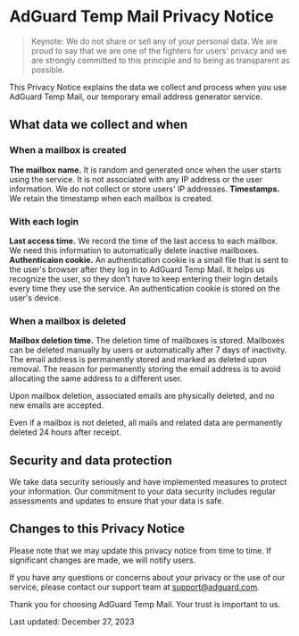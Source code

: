 # AdGuard Temp Mail Privacy Notice

> Keynote: We do not share or sell any of your personal data. We are proud to say that we are one of the fighters for users' privacy and we are strongly committed to this principle and to being as transparent as possible.

This Privacy Notice explains the data we collect and process when you use AdGuard Temp Mail, our temporary email address generator service.

## What data we collect and when

### When a mailbox is created

**The mailbox name.** It is random and generated once when the user starts using the service. It is not associated with any IP address or the user information. We do not collect or store users' IP addresses.
**Timestamps.** We retain the timestamp when each mailbox is created.

### With each login

**Last access time.** We record the time of the last access to each mailbox. We need this information to automatically delete inactive mailboxes.
**Authenticaion cookie.** An authentication cookie is a small file that is sent to the user's browser after they log in to AdGuard Temp Mail. It helps us recognize the user, so they don't have to keep entering their login details every time they use the service. An authentication cookie is stored on the user's device.

### When a mailbox is deleted

**Mailbox deletion time.** The deletion time of mailboxes is stored. Mailboxes can be deleted manually by users or automatically after 7 days of inactivity. The email address is permanently stored and marked as deleted upon removal. The reason for permanently storing the email address is to avoid allocating the same address to a different user.

Upon mailbox deletion, associated emails are physically deleted, and no new emails are accepted.

Even if a mailbox is not deleted, all mails and related data are permanently deleted 24 hours after receipt.

## Security and data protection

We take data security seriously and have implemented measures to protect your information. Our commitment to your data security includes regular assessments and updates to ensure that your data is safe.

## Changes to this Privacy Notice

Please note that we may update this privacy notice from time to time. If significant changes are made, we will notify users.

If you have any questions or concerns about your privacy or the use of our service, please contact our support team at <support@adguard.com>.

Thank you for choosing AdGuard Temp Mail. Your trust is important to us.

Last updated: December 27, 2023
